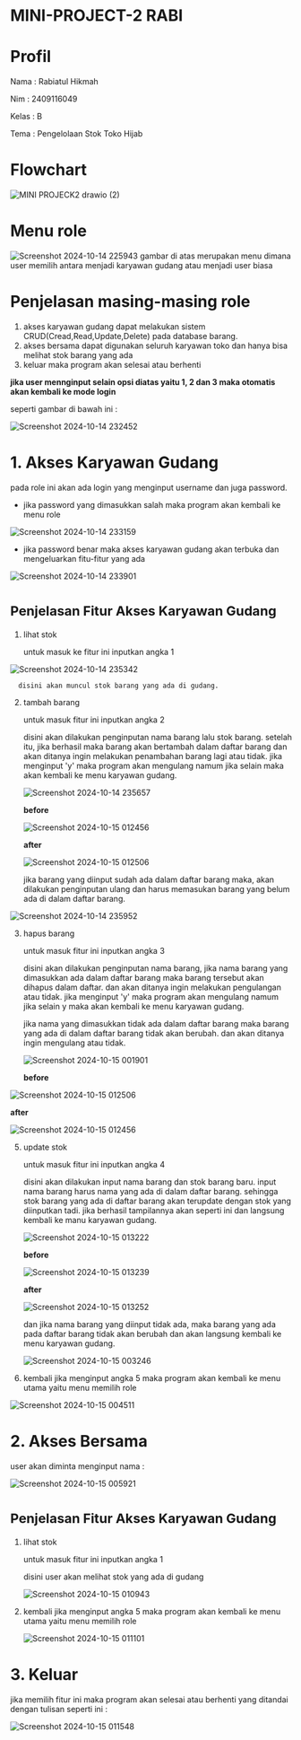 # MINI-PROJECT-2 RABI
# Profil
Nama : Rabiatul Hikmah

Nim : 2409116049

Kelas : B

Tema : Pengelolaan Stok Toko Hijab
# Flowchart
![MINI PROJECK2 drawio (2)](https://github.com/user-attachments/assets/ac2e7ff9-afe5-4a01-a60a-03a1df9b4bdf)
# Menu role
![Screenshot 2024-10-14 225943](https://github.com/user-attachments/assets/5f92cad8-1aba-47ed-a055-55af1911e0bb)
gambar di atas merupakan menu dimana user memilih antara menjadi karyawan gudang atau menjadi user biasa
# Penjelasan masing-masing role
1. akses karyawan gudang
   dapat melakukan sistem CRUD(Cread,Read,Update,Delete) pada database barang.
2. akses bersama
   dapat digunakan seluruh karyawan toko dan hanya bisa melihat stok barang yang ada
3. keluar
   maka program akan selesai atau berhenti

**jika user mennginput selain opsi diatas yaitu 1, 2 dan 3 maka otomatis akan kembali ke mode login**

seperti gambar di bawah ini :

![Screenshot 2024-10-14 232452](https://github.com/user-attachments/assets/7d6a9d9b-1e24-49d4-95ad-04032ebd285d)

# 1. Akses Karyawan Gudang 
pada role ini akan ada login yang menginput username dan juga password. 

* jika password yang dimasukkan salah maka program akan kembali ke menu role

![Screenshot 2024-10-14 233159](https://github.com/user-attachments/assets/f499a87f-8086-4682-875e-a2396d56f73a)

* jika password benar maka akses karyawan gudang akan terbuka dan mengeluarkan fitu-fitur yang ada

![Screenshot 2024-10-14 233901](https://github.com/user-attachments/assets/a83a286c-d6a5-4d93-b5a2-e56c78ff5727)

# <sub>Penjelasan Fitur Akses Karyawan Gudang<sub>

1. lihat stok
   
   untuk masuk ke fitur ini inputkan angka 1
   
  ![Screenshot 2024-10-14 235342](https://github.com/user-attachments/assets/f8e33c30-7b47-4c9d-a95b-2a0147dc0c56)
  
      disini akan muncul stok barang yang ada di gudang.

2. tambah barang

   untuk masuk fitur ini inputkan angka 2
   
   disini akan dilakukan penginputan nama barang lalu stok barang. setelah itu, jika berhasil      maka barang akan bertambah dalam daftar barang dan akan ditanya ingin melakukan penambahan      barang lagi atau tidak. jika menginput 'y' maka program akan mengulang namum jika selain       maka akan kembali ke menu karyawan gudang.

   ![Screenshot 2024-10-14 235657](https://github.com/user-attachments/assets/4ca93188-b4eb-40ec-a1d0-efd3e21d6319)

   **before**
   
   ![Screenshot 2024-10-15 012456](https://github.com/user-attachments/assets/0b2245af-c9ad-4d2f-871c-8a79a5454179)

   **after**

   ![Screenshot 2024-10-15 012506](https://github.com/user-attachments/assets/e8e9ab7e-8142-4e92-95aa-6d4b4756c790)


   jika barang yang diinput sudah ada dalam daftar barang maka, akan dilakukan penginputan         ulang dan harus memasukan barang yang belum ada di dalam daftar barang.

![Screenshot 2024-10-14 235952](https://github.com/user-attachments/assets/fa7f87f6-5f36-4471-9b8f-96d07f5096c8)

3. hapus barang

   untuk masuk fitur ini inputkan angka 3

   disini akan dilakukan penginputan nama barang, jika nama barang yang dimasukkan ada dalam       daftar barang maka barang tersebut akan dihapus dalam daftar. dan akan ditanya ingin            melakukan pengulangan atau tidak. jika menginput 'y' maka program akan mengulang namum jika selain y maka akan kembali ke menu karyawan gudang.

   jika nama yang dimasukkan tidak ada dalam daftar barang maka barang yang ada di dalam           daftar barang tidak akan berubah. dan akan ditanya ingin mengulang atau tidak.
   
   ![Screenshot 2024-10-15 001901](https://github.com/user-attachments/assets/f767475e-dfdd-4b7d-b6cd-3b5b9be3f8d0)

   **before**

  ![Screenshot 2024-10-15 012506](https://github.com/user-attachments/assets/3d5409c6-b722-4bfb-8cec-e865ef694a4b)

   **after**

 ![Screenshot 2024-10-15 012456](https://github.com/user-attachments/assets/87d20195-bbc2-4abb-ab93-81ac6b71538c)


5. update stok

   untuk masuk fitur ini inputkan angka 4

   disini akan dilakukan input nama barang dan stok barang baru. input nama barang harus nama yang ada di dalam daftar barang. sehingga stok barang yang ada di daftar barang akan terupdate dengan stok yang diinputkan tadi. jika berhasil tampilannya akan seperti ini dan langsung kembali ke manu karyawan gudang.

   ![Screenshot 2024-10-15 013222](https://github.com/user-attachments/assets/ef164706-1c25-44f4-bea9-bd5212a7862b)

   **before**

   ![Screenshot 2024-10-15 013239](https://github.com/user-attachments/assets/7621fbf5-d4dd-4c0e-bef9-311e88d58f53)

   **after**

   ![Screenshot 2024-10-15 013252](https://github.com/user-attachments/assets/10b06255-1407-4bcd-91cb-bfef80d7047b)

    dan jika nama barang yang diinput tidak ada, maka barang yang ada pada daftar barang tidak akan berubah dan akan langsung kembali ke menu karyawan gudang.

   ![Screenshot 2024-10-15 003246](https://github.com/user-attachments/assets/d56eb17b-6238-4d2d-a524-677ef37bff69)


 5. kembali
    jika menginput angka 5 maka program akan kembali ke menu utama yaitu menu memilih role

   ![Screenshot 2024-10-15 004511](https://github.com/user-attachments/assets/c55bba50-7e35-4ddd-9a29-64f206e944e7)


# 2. Akses Bersama

user akan diminta menginput nama : 

![Screenshot 2024-10-15 005921](https://github.com/user-attachments/assets/9b08614b-dd7c-4d4c-87d0-cd8b03f7283b)

# <sub>Penjelasan Fitur Akses Karyawan Gudang<sub>

1. lihat stok
   
   untuk masuk fitur ini inputkan angka 1

   disini user akan melihat stok yang ada di gudang

   ![Screenshot 2024-10-15 010943](https://github.com/user-attachments/assets/6e4e9210-e2b3-42f7-abbb-85476239fecd)

2. kembali
   jika menginput angka 5 maka program akan kembali ke menu utama yaitu menu memilih role

   ![Screenshot 2024-10-15 011101](https://github.com/user-attachments/assets/9fdcc55a-aa55-48c8-a907-d8843aba6e4a)

# 3. Keluar

   jika memilih fitur ini maka program akan selesai atau berhenti yang ditandai dengan tulisan seperti ini :

   ![Screenshot 2024-10-15 011548](https://github.com/user-attachments/assets/b7937da0-7306-498f-8ab1-52ef172d6d84)

